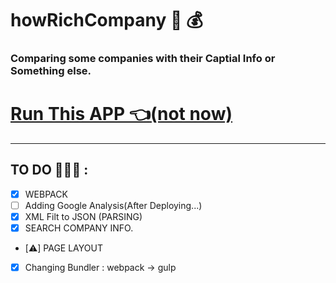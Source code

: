 # howRichCompany 💼 💰

### Comparing some companies with their Captial Info or Something else.

# [Run This APP 👈(not now)]()

<hr>

## TO DO 👨🏻‍💻 :

- [x] WEBPACK
- [ ] Adding Google Analysis(After Deploying...)
- [x] XML Filt to JSON (PARSING)
- [x] SEARCH COMPANY INFO.
- [⚠️] PAGE LAYOUT
- [x] Changing Bundler : webpack -> gulp
